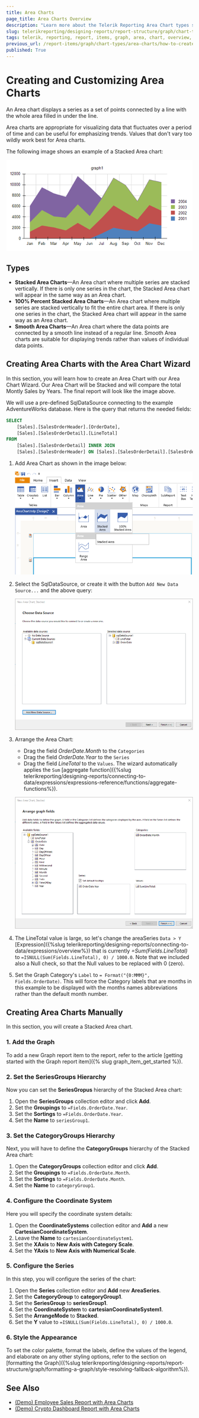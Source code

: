 ```yaml
---
title: Area Charts
page_title: Area Charts Overview
description: "Learn more about the Telerik Reporting Area Chart types supported by the Graph report item and learn how to create a Stacked Area chart."
slug: telerikreporting/designing-reports/report-structure/graph/chart-types/area-charts/overview
tags: telerik, reporting, report, items, graph, area, chart, overview, creating
previous_url: /report-items/graph/chart-types/area-charts/how-to-create-area-chart, /report-items/graph/chart-types/area-charts/overview, /GraphHowToCreateAreaChart, /AreaCharts
published: True
---
```


# Creating and Customizing Area Charts

An Area chart displays a series as a set of points connected by a line with the whole area filled in under the line. 

Area charts are appropriate for visualizing data that fluctuates over a period of time and can be useful for emphasizing trends. Values that don't vary too wildly work best for Area charts. 

The following image shows an example of a Stacked Area chart: 

![Stacked Area Chart](images/AreaChartWizardPreview.png)

## Types 

* __Stacked Area Charts__&mdash;An Area chart where multiple series are stacked vertically. If there is only one series in the chart, the Stacked Area chart will appear in the same way as an Area chart. 
* __100% Percent Stacked Area Charts__&mdash;An Area chart where multiple series are stacked vertically to fit the entire chart area. If there is only one series in the chart, the Stacked Area chart will appear in the same way as an Area chart. 
* __Smooth Area Charts__&mdash;An Area chart where the data points are connected by a smooth line instead of a regular line. Smooth Area charts are suitable for displaying trends rather than values of individual data points.

## Creating Area Charts with the Area Chart Wizard

In this section, you will learn how to create an Area Chart with our Area Chart Wizard.
Our Area Chart will be Stacked and will compare the total Montly Sales by Years. The final report will look like the image above.

We will use a pre-defined SqlDataSource connecting to the example AdventureWorks database. Here is the query that returns the needed fields:

````SQL
SELECT
	[Sales].[SalesOrderHeader].[OrderDate],
	[Sales].[SalesOrderDetail].[LineTotal]
FROM
	[Sales].[SalesOrderDetail] INNER JOIN
	[Sales].[SalesOrderHeader] ON [Sales].[SalesOrderDetail].[SalesOrderID] = [Sales].[SalesOrderHeader].[SalesOrderID]
````


1. Add Area Chart as shown in the image below:

	![Add Area Chart Wizard](images/AreaChartWizardAdd.png)

1. Select the SqlDataSource, or create it with the button `Add New Data Source...` and the above query:

	![Add DataSource to the Area Chart](images/AreaChartWizardDataSource.png)

1. Arrange the Area Chart:

	* Drag the field _OrderDate.Month_ to the `Categories`
	* Drag the field _OrderDate.Year_ to the `Series`
	* Drag the field _LineTotal_ to the `Values`. The wizard automatically applies the `Sum` [aggregate function]({%slug telerikreporting/designing-reports/connecting-to-data/expressions/expressions-reference/functions/aggregate-functions%}).

	![Arrange the Area Chart](images/AreaChartWizardArrangeFields.png)

1. The LineTotal value is large, so let's change the areaSeries `Data > Y` [Expression]({%slug telerikreporting/designing-reports/connecting-to-data/expressions/overview%}) that is currently _=Sum(Fields.LineTotal)_ to `=ISNULL(Sum(Fields.LineTotal), 0) / 1000.0`. Note that we included also a Null check, so that the Null values to be replaced with 0 (zero).

1. Set the Graph Category's `Label` to `= Format("{0:MMM}", Fields.OrderDate)`. This will force the Category labels that are months in this example to be displayed with the months names abbreviations rather than the default month number.

## Creating Area Charts Manually

In this section, you will create a Stacked Area chart.

### 1. Add the Graph

To add a new Graph report item to the report, refer to the article [getting started with the Graph report item]({% slug graph_item_get_started %}). 

### 2. Set the SeriesGroups Hierarchy 

Now you can set the **SeriesGropus** hierarchy of the Stacked Area chart: 

1. Open the __SeriesGroups__ collection editor and click __Add__.
1. Set the __Groupings__ to `=Fields.OrderDate.Year`.
1. Set the __Sortings__ to `=Fields.OrderDate.Year`. 
1. Set the __Name__ to `seriesGroup1`. 

### 3. Set the CategoryGroups Hierarchy

Next, you will have to define the **CategoryGroups** hierarchy of the Stacked Area chart:

1. Open the __CategoryGroups__ collection editor and click __Add__. 
1. Set the __Groupings__ to `=Fields.OrderDate.Month`.
1. Set the __Sortings__ to `=Fields.OrderDate.Month`.
1. Set the __Name__ to `categoryGroup1`. 

### 4. Configure the Coordinate System

Here you will specify the coordinate system details: 

1. Open the __CoordinateSystems__ collection editor and __Add__ a new __CartesianCoordinateSystem__. 
1. Leave the __Name__ to `cartesianCoordinateSystem1`. 
1. Set the __XAxis__ to __New Axis with Category Scale__. 
1. Set the __YAxis__ to __New Axis with Numerical Scale__. 

### 5. Configure the Series

In this step, you will configure the series of the chart:

1. Open the __Series__ collection editor and __Add__ new __AreaSeries__. 
1. Set the __CategoryGroup__ to __categoryGroup1__. 
1. Set the __SeriesGroup__ to __seriesGroup1__. 
1. Set the __CoordinateSystem__ to __cartesianCoordinateSystem1__. 
1. Set the __ArrangeMode__ to __Stacked__. 
1. Set the __Y__ value to `=ISNULL(Sum(Fields.LineTotal), 0) / 1000.0`.

### 6. Style the Appearance   

To set the color palette, format the labels, define the values of the legend, and elaborate on any other styling options, refer to the section on [formatting the Graph]({%slug telerikreporting/designing-reports/report-structure/graph/formatting-a-graph/style-resolving-fallback-algorithm%}). 

## See Also 

* [(Demo) Employee Sales Report with Area Charts](https://demos.telerik.com/reporting/employee-sales)
* [(Demo) Crypto Dashboard Report with Area Charts](https://demos.telerik.com/reporting/crypto-dashboard)
